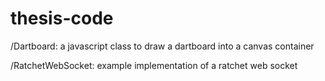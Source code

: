 # thesis-code

/Dartboard: a javascript class to draw a dartboard into a canvas container

/RatchetWebSocket: example implementation of a ratchet web socket
